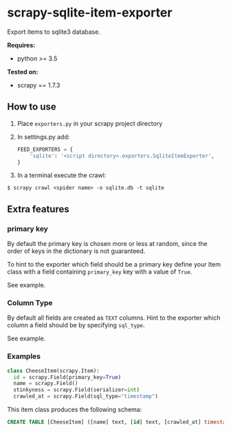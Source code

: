 # scrapy-sqlite-item-exporter

Export items to sqlite3 database.

**Requires:**

* python >= 3.5

**Tested on:**

* scrapy == 1.7.3

## How to use

1. Place `exporters.py` in your scrapy project directory
2. In settings.py add:

    ```python
    FEED_EXPORTERS = {
        'sqlite': '<script directory>.exporters.SqliteItemExporter',
    }
    ```

3. In a terminal execute the crawl:

```console
$ scrapy crawl <spider name> -o sqlite.db -t sqlite
```

## Extra features


### primary key
By default the primary key is chosen more or less at random, since the order of
keys in the dictionary is not guaranteed.

To hint to the exporter which field should be a primary key define your Item
class with a field containing `primary_key` key with a value of `True`.


See example.

### Column Type

By default all fields are created as `TEXT` columns. Hint to the exporter which
column a field should be by specifying `sql_type`.

See example.

### Examples

```python
class CheeseItem(scrapy.Item):
  id = scrapy.Field(primary_key=True)
  name = scrapy.Field()
  stinkyness = scrapy.Field(serializer=int)
  crawled_at = scrapy.Field(sql_type="timestamp")
```


This item class produces the following schema:

```sql
CREATE TABLE [CheeseItem] ([name] text, [id] text, [crawled_at] timestamp, [stinkyness] text, primary key (id));
```
